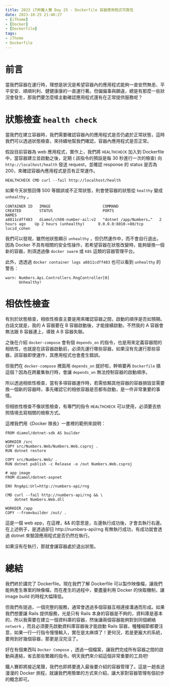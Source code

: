 ```yaml
---
title: 2023 iT邦鐵人賽 Day 25 - Dockerfile 容器應用程式可靠性
date: 2023-10-25 21:48:27
- [iThome]
- [Docker]
- [Dockerfile]
tags: 
- iThome
- Dockerfile
---
```

# 前言

當我們容器在運行時，理想是狀況是希望容器內的應用程式能夠一直安然無恙、平平安安、順順利利、健健康康的一直運行著。但偏偏事與願違，總是有那麼一些狀況會發生，那我們要怎麼樣主動確認應用程式還有在正常提供服務呢？

<!-- more -->

# 狀態檢查 `health check`

當我們在建立容器時，我們需要確認容器內的應用程式是否仍處於正常狀態，這時我們可以透過狀態檢查，來持續地幫我們確認，容器內應用程式是否正常。

假設目前容器為 web 應用程式，實作上，我們將 `HEALTHCHECK` 加入到 Dockerfile 中，當容器建立並啟動之後，定期 ( 該指令的預設是每 30 秒進行一次的檢查) 向 `http://localhost/health` 發送 request，並確認 response 的 status 是否為 200，來確認容器內應用程式是否有正常運作。

```docker
HEALTHCHECK CMD curl --fail http://localhost/health
```

如果今天狀態回傳 500 等錯誤或不正常狀態，則會使容器的狀態從 `healthy` 變成 `unhealthy` 。

```docker
CONTAINER ID   IMAGE                       COMMAND                   CREATED        STATUS                      PORTS                  NAMES
a8811cdff483   diamol/ch08-number-ail:v2   "dotnet /app/Numbers…"   2 hours ago    Up 2 hours (unhealthy)      0.0.0.0:8010->80/tcp   lucid_cohen
```

我們可以發現，雖然他狀態顯示 `unhealthy` ，但仍然運作中，而不會自行退出，因為 Docker 不具有相關的安全性操作，若希望容器在狀態改變時，能夠替換一個新的容器，則須透過像 `docker swarm` 或 `K8S` 這類的容器管理平台。

此外，透透過 `docker container logs a8811cdff483` 也可以看到 `unhealthy` 的警告：

```docker
warn: Numbers.Api.Controllers.RngController[0]
      Unhealthy!
```

# 相依性檢查

有別於狀態檢查，相依性檢查主要是用來確認容器之間，啟動的順序是否如預期。白話文就是，我的 A 容器要在 B 容器啟動後，才能接續啟動，不然我的 A 容器會無法跟 B 容器連上，導致 A B 容器失聯。

之後在介紹 `docker-compose` 會有個 `depends_on` 的指令，也是用來定義容器間的相依性，也就是在該容器啟動前，必須先運行哪些容器，如果沒有先運行那些容器，該容器即使運作，其應用程式也會產生錯誤。

但我們在 `docker-compose` 裡面用 `depends_on` 就好啦，幹嘛要再 `Dockerfile` 搞這個？因為在跨叢集執行時，會讓 `depends_on` 無法控制容器的啟動順序。

所以透過相依性檢查，當有多項容器運作時，若需依賴其他容器的容器損毀並需要換一個新的容器時，事先確認它的相依容器是否都有啟動，是一件非常重要的事情。

但相依性檢查不像狀態檢查，有專門的指令 `HEALTHCHECK` 可以使用，必須要去依照情境去寫相關的檢察方式。

這裡我們用《Docker 隊長》一書裡的範例來說明：

```docker
FROM diamol/dotnet-sdk AS builder

WORKDIR /src
COPY src/Numbers.Web/Numbers.Web.csproj .
RUN dotnet restore

COPY src/Numbers.Web/ .
RUN dotnet publish -c Release -o /out Numbers.Web.csproj

# app image
FROM diamol/dotnet-aspnet

ENV RngApi:Url=http://numbers-api/rng

CMD curl --fail http://numbers-api/rng && \
    dotnet Numbers.Web.dll

WORKDIR /app
COPY --from=builder /out/ .
```

這是一個 web app，在這裡，&& 的意思是，左邊執行成功後，才會去執行右邊。在上述例子，是透過卻日 http://numbers-api/rng 有無執行成功，有成功就會透過 dotnet 來驗證應用程式是否仍然在執行。

如果沒有在執行，那就會讓容器處於退出狀態。

# 總結

我們終於講完了 Dockerfile。現在我們了解 Dockerfile 可以製作映像檔，讓我們能夠產生專案的映像檔，而在產生的過程中，要盡量利用 Docker 的快取機制，讓 image build 的時程大幅降低。

但我們有提過，一個完整的服務，通常會透過多個容器互相連接溝通而形成。如果我們想要讓 Rails 提供服務，光是只有 Rails 本身的容器是不夠的，資料庫是基本的，所以我需要在建立一個資料庫的容器，然後讓兩個容器能夠對到同個網絡 `network` ，而且必須要先啟動資料庫容器後才能啟動 Rails 容器，種種細節都要注意，如果一行一行指令慢慢輸入，實在是太麻煩了！更何況，若是更龐大的系統，要用到好幾個容器，那更是沒完沒了。

好在有個東西叫 `Docker Compose` ，透過一個檔案，讓我們完成所有容器之間的啟動與連結，省去那些繁雜的指令。明天我們來介紹這個非常重要的工具吧!

鐵人賽即將接近尾聲，我們也即將要進入最後要介紹的容器管理了。這是一趟長途漫漫的 Docker 旅程，就讓我們用簡單的方式來介紹，讓大家對容器管理有個初步的概念即可。